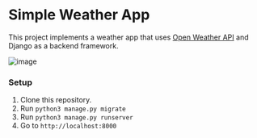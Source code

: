 # Simple Weather App
This project implements a weather app that uses <a href="https://openweathermap.org/api">Open Weather API</a> and Django as a backend framework.

![image](https://user-images.githubusercontent.com/75296055/147100759-185d0a30-69d8-4c3c-8958-e3b216a403d5.png)

### Setup
1. Clone this repository.
2. Run `python3 manage.py migrate`
3. Run ``python3 manage.py runserver``
4. Go to `http://localhost:8000`
